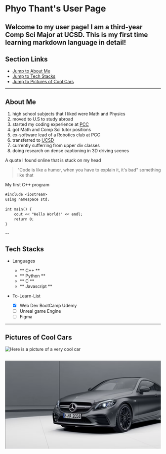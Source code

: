 # Phyo Thant's User Page

## Welcome to my user page! I am a third-year Comp Sci Major at UCSD. This is my first time learning markdown language in detail!

## Section Links

- [Jump to About Me](#about-me)
- [Jump to Tech Stacks](#tech-stacks)
- [Jump to Pictures of Cool Cars](#pictures-of-cool-cars)

---

## About Me

1. high school subjects that I liked were Math and Physics
2. moved to U.S to study abroad
3. started my coding experience at [PCC](https://pasadena.edu/)
4. got Math and Comp Sci tutor positions
5. ex-software lead of a Robotics club at PCC
6. transferred to [UCSD](https://www.ucsd.edu/)
7. currently sufferring from upper div classes
8. doing research on dense captioning in 3D driving scenes

A quote I found online that is stuck on my head

> "Code is like a humor, when you have to explain it, it's bad" something like that

My first C++ program

```
#include <iostream>
using namespace std;

int main() {
    cout << "Hello World!" << endl;
    return 0;
}
```

--

## Tech Stacks

- Languages

  - ** C++ **
  - ** Python **
  - ** C **
  - ** Javascript **

- To-Learn-List
  - [x] Web Dev BootCamp Udemy
  - [ ] Unreal game Engine
  - [ ] Figma

---

## Pictures of Cool Cars

![Here is a picture of a very cool car](https://images-porsche.imgix.net/-/media/5CCEFD7BFDEC44B0BFEDD8FC51856632_A716CD4802D241E3BE787EF14B813101_911-gt3-rs-side?w=1800&q=45&crop=faces%2Centropy%2Cedges&auto=format)

## ![Here is another picture of a very cool car](AMGC63.png)
